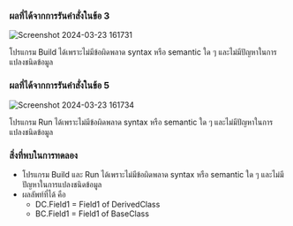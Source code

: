 ### ผลที่ได้จากการรันคำสั่งในข้อ 3

![Screenshot 2024-03-23 161731](https://github.com/KanyakornPuengmon/03376836-OOP-2566-Lab-08/assets/144195697/0990d121-ae0d-411a-b2ab-6c45d3a4101f)

โปรแกรม Build ได้เพราะไม่มีข้อผิดพลาด syntax หรือ semantic ใด ๆ และไม่มีปัญหาในการแปลงชนิดข้อมูล

### ผลที่ได้จากการรันคำสั่งในข้อ 5

![Screenshot 2024-03-23 161734](https://github.com/KanyakornPuengmon/03376836-OOP-2566-Lab-08/assets/144195697/3058be31-2778-416e-a9f5-2865fdc585f0)

โปรแกรม Run ได้เพราะไม่มีข้อผิดพลาด syntax หรือ semantic ใด ๆ และไม่มีปัญหาในการแปลงชนิดข้อมูล

### สิ่งที่พบในการทดลอง
- โปรแกรม Build และ Run ได้เพราะไม่มีข้อผิดพลาด syntax หรือ semantic ใด ๆ และไม่มีปัญหาในการแปลงชนิดข้อมูล
- ผลลัพท์ที่ได้ คือ
  - DC.Field1 = Field1 of DerivedClass
  - BC.Field1 = Field1 of BaseClass

